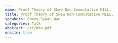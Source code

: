 ```yaml
---
name: Proof Theory of Skew Non-Commutative MILL.
title: Proof Theory of Skew Non-Commutative MILL.
speakers: Cheng-Syuan Wan
categories: Talk
abstract: /ct/Wan.pdf
onsite: true
---
```

